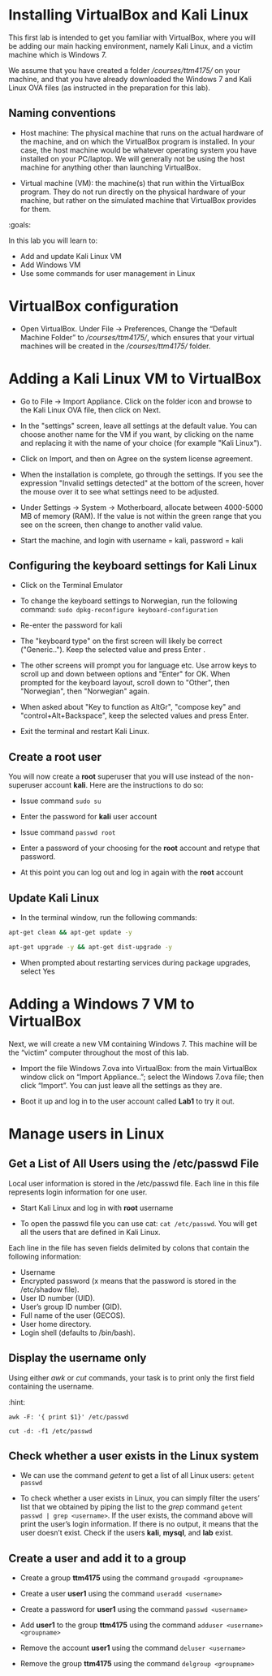 # Installing VirtualBox and Kali Linux

This first lab is intended to get you familiar with VirtualBox, where you will be adding our main hacking environment, namely Kali Linux, and a victim machine which is Windows 7. 

We assume that you have created a folder */courses/ttm4175/* on your machine, and that you have already downloaded the Windows 7 and Kali Linux OVA files (as instructed in the preparation for this lab).

## Naming conventions

+ Host machine: The physical machine that runs on the actual hardware of the machine, and on which the VirtualBox program is installed. In your case, the host machine would be whatever operating system you have installed on your PC/laptop. We will generally not be using the host machine for anything other than launching VirtualBox.

+ Virtual machine (VM): the machine(s) that run within the VirtualBox program. They do not run directly on the physical hardware of your machine, but rather on the simulated machine that VirtualBox provides for them.

:goals: 

In this lab you will learn to:

- Add and update Kali Linux VM
- Add Windows VM
- Use some commands for user management in Linux


# VirtualBox configuration

+ Open VirtualBox. Under File -> Preferences, Change the “Default Machine Folder” to */courses/ttm4175/*, which ensures that your virtual machines will be created in the */courses/ttm4175/* folder.


# Adding a Kali Linux VM to VirtualBox

+ Go to File -> Import Appliance. Click on the folder icon and browse to the Kali Linux OVA file, then click on Next.

+ In the "settings" screen, leave all settings at the default value. You can choose another name for the VM if you want, by clicking on the name and replacing it with the name of your choice (for example "Kali Linux"). 

+ Click on Import, and then on Agree on the system license agreement. 

+ When the installation is complete, go through the settings. If you see the expression "Invalid settings detected" at the bottom of the screen, hover the mouse over it to see what settings need to be adjusted.

+ Under Settings -> System -> Motherboard, allocate between 4000-5000 MB of memory (RAM). If the value is not within the green range that you see on the screen, then change to another valid value.

+ Start the machine, and login with username = kali, password = kali

## Configuring the keyboard settings for Kali Linux
+ Click on the Terminal Emulator

+ To change the keyboard settings to Norwegian, run the following command: `sudo dpkg-reconfigure keyboard-configuration`

+ Re-enter the password for kali

+ The "keyboard type" on the first screen will likely be correct ("Generic.."). Keep the selected value and press Enter . 

+ The other screens will prompt you for language etc. Use arrow keys to scroll up and down between options and "Enter" for OK. When prompted for the keyboard layout, scroll down to "Other", then "Norwegian", then "Norwegian" again.

+ When asked about "Key to function as AltGr", "compose key" and "control+Alt+Backspace", keep the selected values and press Enter.

+ Exit the terminal and restart Kali Linux.

## Create a root user

You will now create a **root** superuser that you will use instead of the non-superuser account **kali**. Here are the instructions to do so:

+ Issue command `sudo su`

+ Enter the password for **kali** user account

+ Issue command `passwd root`

+ Enter a password of your choosing for the **root** account and retype that password.

+ At this point you can log out and log in again with the **root** account

## Update Kali Linux

+ In the terminal window, run the following commands:
```bash
apt-get clean && apt-get update -y

apt-get upgrade -y && apt-get dist-upgrade -y
```

+ When prompted about restarting services during package upgrades, select Yes 

# Adding a Windows 7 VM to VirtualBox

Next, we will create a new VM containing Windows 7. This machine will be the “victim” computer throughout the most of this lab. 

+ Import the file Windows 7.ova into VirtualBox: from the main VirtualBox window click on “Import Appliance..”; select the Windows 7.ova file; then click “Import”. You can just leave all the settings as they are.

+ Boot it up and log in to the user account called **Lab1** to try it out.

# Manage users in Linux

## Get a List of All Users using the /etc/passwd File

Local user information is stored in the /etc/passwd file. Each line in this file represents login information for one user. 

+ Start Kali Linux and log in with **root** username

+ To open the passwd file you can use cat: `cat /etc/passwd`. You will get all the users that are defined in Kali Linux.

Each line in the file has seven fields delimited by colons that contain the following information:
- Username
- Encrypted password (x means that the password is stored in the /etc/shadow file).
- User ID number (UID).
- User’s group ID number (GID).
- Full name of the user (GECOS).
- User home directory.
- Login shell (defaults to /bin/bash).


## Display the username only 

Using either *awk* or *cut* commands, your task is to print only the first field containing the username.

:hint:

`awk -F: '{ print $1}' /etc/passwd`

`cut -d: -f1 /etc/passwd`

## Check whether a user exists in the Linux system

+ We can use the command *getent* to get a list of all Linux users: `getent passwd`

+ To check whether a user exists in Linux, you can simply filter the users’ list that we obtained by piping the list to the *grep* command `getent passwd | grep <username>`. If the user exists, the command above will print the user’s login information. If there is no output, it means that the user doesn’t exist. Check if the users **kali**, **mysql**, and **lab** exist.

## Create a user and add it to a group

+ Create a group **ttm4175** using the command `groupadd <groupname>`

+ Create a user **user1** using the command `useradd <username>`

+ Create a password for **user1** using the command `passwd <username>`

+ Add **user1** to the group **ttm4175** using the command `adduser <username> <groupname>`

+ Remove the account **user1** using the command `deluser <username>`

+ Remove the group **ttm4175** using the command `delgroup <groupname>`  





 
 
